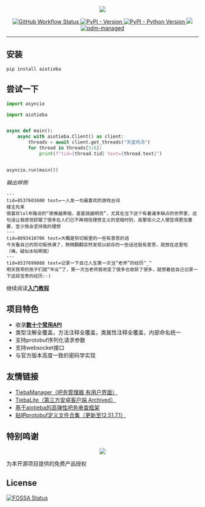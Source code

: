 <p align="center">
<a href="https://socialify.git.ci">
    <img src="https://user-images.githubusercontent.com/48282276/217530379-1348f7c5-7056-48f4-8c64-1c74caf5497c.svg">
</a>
</p>

<div align="center">
<p>
<a href="https://github.com/Starry-OvO/aiotieba/actions">
    <img src="https://img.shields.io/github/actions/workflow/status/Starry-OvO/aiotieba/CI.yml?branch=develop&label=CI&logo=github&style=flat-square" alt="GitHub Workflow Status">
</a>
<a href="https://pypi.org/project/aiotieba">
    <img src="https://img.shields.io/pypi/v/aiotieba?color=g&style=flat-square" alt="PyPI - Version">
</a>
<a href="https://pypi.org/project/aiotieba">
    <img src="https://img.shields.io/pypi/pyversions/aiotieba?style=flat-square" alt="PyPI - Python Version">
</a>
<a href="https://app.fossa.com/projects/git%2Bgithub.com%2FStarry-OvO%2Faiotieba?ref=badge_shield" alt="FOSSA Status"><img src="https://app.fossa.com/api/projects/git%2Bgithub.com%2FStarry-OvO%2Faiotieba.svg?type=shield"/></a>
</a>
<a href="https://pdm.fming.dev">
    <img src="https://img.shields.io/badge/pdm-managed-blueviolet?style=flat-square" alt="pdm-managed">
</a>
</p>
</div>

---

## 安装

```shell
pip install aiotieba
```

## 尝试一下

```python
import asyncio

import aiotieba


async def main():
    async with aiotieba.Client() as client:
        threads = await client.get_threads("天堂鸡汤")
        for thread in threads[3:6]:
            print(f"tid={thread.tid} text={thread.text}")


asyncio.run(main())
```

*输出样例*

```log
---
tid=8537603600 text=一人发一句最喜欢的游戏台词
楼主先来
很喜欢lol布隆说的“夜晚越黑暗，星星就越明亮”，尤其在当下这个有着诸多缺点的世界里，这句话让我感觉舒服了很多在人们已不再相信理想主义的至暗时刻，高擎炬火之人便显得更加重要，至少我会坚持我的理想
---
tid=8093410706 text=大概是剪切板里的一些有意思的话
今天看自己的剪切板快满了，稍微翻翻突然发现以前存的一些话还挺有意思，就放在这里啦
（咦，疑似水帖啊我）
---
tid=8537699088 text=记录一下自己人生第一次当“老师”的经历^_^
明天我带的孩子们就“毕业”了，第一次当老师我改变了很多也收获了很多，就想着给自己记录一下这段宝贵的经历:-)
```

继续阅读[**入门教程**](https://aiotieba.cc/tutorial/start)

## 项目特色

+ 收录[**数十个常用API**](https://github.com/Starry-OvO/aiotieba/tree/develop/aiotieba/api)
+ 类型注解全覆盖，方法注释全覆盖，类属性注释全覆盖，内部命名统一
+ 支持protobuf序列化请求参数
+ 支持websocket接口
+ 与官方版本高度一致的密码学实现

## 友情链接

+ [TiebaManager（吧务管理器 有用户界面）](https://github.com/dog194/TiebaManager)
+ [TiebaLite（第三方安卓客户端 Archived）](https://github.com/HuanCheng65/TiebaLite/tree/4.0-dev)
+ [基于aiotieba的高弹性吧务审查框架](https://github.com/Starry-OvO/aiotieba-reviewer)
+ [贴吧protobuf定义文件合集（更新至12.51.7.1）](https://github.com/n0099/tbclient.protobuf)

## 特别鸣谢

<p align="center">
<a href="https://jb.gg/OpenSourceSupport">
    <img src="https://resources.jetbrains.com/storage/products/company/brand/logos/jb_beam.svg">
</a>
</p>

为本开源项目提供的免费产品授权


## License
[![FOSSA Status](https://app.fossa.com/api/projects/git%2Bgithub.com%2FStarry-OvO%2Faiotieba.svg?type=large)](https://app.fossa.com/projects/git%2Bgithub.com%2FStarry-OvO%2Faiotieba?ref=badge_large)